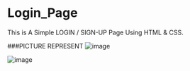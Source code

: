 # Login_Page
This is A Simple LOGIN / SIGN-UP Page Using HTML & CSS.

###PICTURE REPRESENT
![image](https://github.com/user-attachments/assets/0d3fa856-410c-4df2-99de-a0190c5aac96)

![image](https://github.com/user-attachments/assets/c0bd715a-5bc9-4021-bf83-5ad9c2bf341c)

